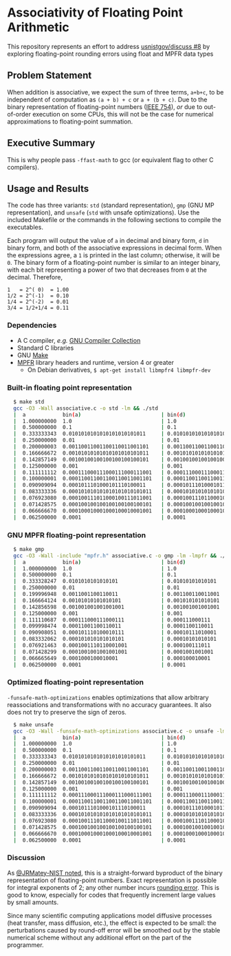 # Associativity of Floating Point Arithmetic
This repository represents an effort to address [usnistgov/discuss #8][_git]
by exploring floating-point rounding errors using float and MPFR data types

## Problem Statement
When addition is associative, we expect the sum of three terms, `a+b+c`, to
be independent of computation as `(a + b) + c` or `a + (b + c)`. Due to the
binary representation of floating-point numbers ([IEEE 754][_eee]), *or* due to
out-of-order execution on some CPUs, this will not be the case for numerical
approximations to floating-point summation.

## Executive Summary
This is why people pass `-ffast-math` to gcc (or equivalent flag to other C compilers).

## Usage and Results
The code has three variants: `std` (standard representation), `gmp` (GNU MP
representation), and `unsafe` (`std` with unsafe optimizations). Use the
included Makefile or the commands in the following sections to compile the
executables.

Each program will output the value of `a` in decimal and binary form, `d` in
binary form, and both of the associative expressions in decimal form. When
the expressions agree, a `1` is printed in the last column; otherwise, it
will be `0`. The binary form of a floating-point number is similar to an
integer binary, with each bit representing a power of two that decreases
from `0` at the decimal. Therefore,
```
1   = 2^( 0)  = 1.00
1/2 = 2^(-1)  = 0.10
1/4 = 2^(-2)  = 0.01
3/4 = 1/2+1/4 = 0.11
```

### Dependencies
- A C compiler, *e.g.* [GNU Compiler Collection][_gcc]
- Standard C libraries
- GNU [Make][_mak]
- [MPFR][_gnu] library headers and runtime, version 4 or greater
  - On Debian derivatives, `$ apt-get install libmpfr4 libmpfr-dev`

### Built-in floating point representation
```bash
  $ make std
  gcc -O3 -Wall associative.c -o std -lm && ./std
  |  a            bin(a)                          | bin(d)                           l             r           | equal |
  |  1.000000000  1.0                             | 1.0                              1.000000000   1.000000000 | 1     |
  |  0.500000000  0.1                             | 0.1                              0.500000000   0.500000000 | 1     |
  |  0.333333343  0.0101010101010101010101011     | 0.01010101010101010101011        0.333333373   0.333333343 | 0     |
  |  0.250000000  0.01                            | 0.01                             0.250000000   0.250000000 | 1     |
  |  0.200000003  0.00110011001100110011001101    | 0.0011001100110011001101         0.200000048   0.200000003 | 0     |
  |  0.166666672  0.00101010101010101010101011    | 0.00101010101010101010101        0.166666627   0.166666672 | 0     |
  |  0.142857149  0.00100100100100100100100101    | 0.00100100100100100100101        0.142857194   0.142857149 | 0     |
  |  0.125000000  0.001                           | 0.001                            0.125000000   0.125000000 | 1     |
  |  0.111111112  0.000111000111000111000111001   | 0.000111000111000111001          0.111111164   0.111111112 | 0     |
  |  0.100000001  0.000110011001100110011001101   | 0.00011001100110011001101        0.100000024   0.100000001 | 0     |
  |  0.090909094  0.0001011101000101110100011     | 0.00010111010001011101001        0.090909123   0.090909094 | 0     |
  |  0.083333336  0.000101010101010101010101011   | 0.00010101010101010101011        0.083333373   0.083333336 | 0     |
  |  0.076923080  0.000100111011000100111011001   | 0.0001001110110001001111         0.076923132   0.076923080 | 0     |
  |  0.071428575  0.000100100100100100100100101   | 0.0001001001001001001001         0.071428537   0.071428575 | 0     |
  |  0.066666670  0.000100010001000100010001001   | 0.00010001000100010001001        0.066666722   0.066666670 | 0     |
  |  0.062500000  0.0001                          | 0.0001                           0.062500000   0.062500000 | 1     |
```

### GNU MPFR floating-point representation
```bash
  $ make gmp
  gcc -O3 -Wall -include "mpfr.h" associative.c -o gmp -lm -lmpfr && ./gmp
  |  a            bin(a)                          | bin(d)                           l             r           | equal |
  |  1.000000000  1.0                             | 1.0                              1.000000000   1.000000000 | 1     |
  |  0.500000000  0.1                             | 0.1                              0.500000000   0.500000000 | 1     |
  |  0.333328247  0.0101010101010101              | 0.01010101010101                 0.333312988   0.333328247 | 0     |
  |  0.250000000  0.01                            | 0.01                             0.250000000   0.250000000 | 1     |
  |  0.199996948  0.0011001100110011              | 0.001100110011001                0.199981689   0.199996948 | 0     |
  |  0.166664124  0.00101010101010101             | 0.001010101010101                0.166656494   0.166664124 | 0     |
  |  0.142856598  0.001001001001001001            | 0.001001001001001                0.142852783   0.142856598 | 0     |
  |  0.125000000  0.001                           | 0.001                            0.125000000   0.125000000 | 1     |
  |  0.111110687  0.000111000111000111            | 0.000111000111                   0.111083984   0.111110687 | 0     |
  |  0.099998474  0.00011001100110011             | 0.0001100110011                  0.099975586   0.099998474 | 0     |
  |  0.090908051  0.000101110100010111            | 0.00010111010001                 0.090881348   0.090908051 | 0     |
  |  0.083332062  0.000101010101010101            | 0.00010101010101                 0.083312988   0.083332062 | 0     |
  |  0.076921463  0.0001001110110001001           | 0.000100111011                   0.076904297   0.076921463 | 0     |
  |  0.071428299  0.0001001001001001001           | 0.0001001001001                  0.071411133   0.071428299 | 0     |
  |  0.066665649  0.0001000100010001              | 0.000100010001                   0.066650391   0.066665649 | 0     |
  |  0.062500000  0.0001                          | 0.0001                           0.062500000   0.062500000 | 1     |
```

### Optimized floating-point representation
`-funsafe-math-optimizations` enables optimizations that allow arbitrary reassociations and
transformations with no accuracy guarantees. It also does not try to preserve the sign of zeros.
```bash
  $ make unsafe 
  gcc -O3 -Wall -funsafe-math-optimizations associative.c -o unsafe -lm && ./unsafe
  |  a            bin(a)                          | bin(d)                           l             r           | equal |
  |  1.000000000  1.0                             | 1.0                              1.000000000   1.000000000 | 1     |
  |  0.500000000  0.1                             | 0.1                              0.500000000   0.500000000 | 1     |
  |  0.333333343  0.0101010101010101010101011     | 0.0101010101010101010101011      0.333333343   0.333333343 | 1     |
  |  0.250000000  0.01                            | 0.01                             0.250000000   0.250000000 | 1     |
  |  0.200000003  0.00110011001100110011001101    | 0.00110011001100110011001101     0.200000003   0.200000003 | 1     |
  |  0.166666672  0.00101010101010101010101011    | 0.00101010101010101010101011     0.166666672   0.166666672 | 1     |
  |  0.142857149  0.00100100100100100100100101    | 0.00100100100100100100100101     0.142857149   0.142857149 | 1     |
  |  0.125000000  0.001                           | 0.001                            0.125000000   0.125000000 | 1     |
  |  0.111111112  0.000111000111000111000111001   | 0.000111000111000111000111001    0.111111112   0.111111112 | 1     |
  |  0.100000001  0.000110011001100110011001101   | 0.000110011001100110011001101    0.100000001   0.100000001 | 1     |
  |  0.090909094  0.0001011101000101110100011     | 0.0001011101000101110100011      0.090909094   0.090909094 | 1     |
  |  0.083333336  0.000101010101010101010101011   | 0.000101010101010101010101011    0.083333336   0.083333336 | 1     |
  |  0.076923080  0.000100111011000100111011001   | 0.000100111011000100111011001    0.076923080   0.076923080 | 1     |
  |  0.071428575  0.000100100100100100100100101   | 0.000100100100100100100100101    0.071428575   0.071428575 | 1     |
  |  0.066666670  0.000100010001000100010001001   | 0.000100010001000100010001001    0.066666670   0.066666670 | 1     |
  |  0.062500000  0.0001                          | 0.0001                           0.062500000   0.062500000 | 1     |
```

### Discussion
As [@JRMatey-NIST noted][_jmt], this is a straight-forward byproduct of the binary
representation of floating-point numbers. Exact representation is possible for integral
exponents of 2; any other number incurs [rounding error][_rnd]. This is good to know,
especially for codes that frequently increment large values by small amounts.

Since many scientific computing applications model diffusive processes (heat transfer,
mass diffusion, etc.), the effect is expected to be small: the perturbations caused
by round-off error will be smoothed out by the stable numerical scheme without any
additional effort on the part of the programmer.

<!--References-->
[_eee]: https://en.wikipedia.org/wiki/IEEE_754
[_gcc]: https://gcc.gnu.org/
[_git]: https://github.com/usnistgov/discuss/issues/8
[_gnu]: http://www.mpfr.org/
[_jmt]: https://github.com/usnistgov/discuss/issues/8#issuecomment-392554151
[_mak]: https://www.gnu.org/software/make/
[_rnd]: https://docs.oracle.com/cd/E19957-01/806-3568/ncg_goldberg.html#680
